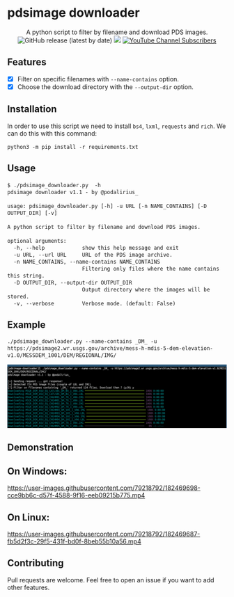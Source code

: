 # pdsimage downloader

<p align="center">
  A python script to filter by filename and download PDS images.
  <br>
  <img alt="GitHub release (latest by date)" src="https://img.shields.io/github/v/release/p0dalirius/pdsimage-downloader">
  <a href="https://twitter.com/intent/follow?screen_name=podalirius_" title="Follow"><img src="https://img.shields.io/twitter/follow/podalirius_?label=Podalirius&style=social"></a>
  <a href="https://www.youtube.com/c/Podalirius_?sub_confirmation=1" title="Subscribe"><img alt="YouTube Channel Subscribers" src="https://img.shields.io/youtube/channel/subscribers/UCF_x5O7CSfr82AfNVTKOv_A?style=social"></a>
  <br>
</p>


## Features

 - [x] Filter on specific filenames with `--name-contains` option.
 - [x] Choose the download directory with the `--output-dir` option.

## Installation

In order to use this script we need to install `bs4`, `lxml`, `requests` and `rich`. We can do this with this command: 

```
python3 -m pip install -r requirements.txt
```

## Usage

```
$ ./pdsimage_downloader.py  -h
pdsimage downloader v1.1 - by @podalirius_

usage: pdsimage_downloader.py [-h] -u URL [-n NAME_CONTAINS] [-D OUTPUT_DIR] [-v]

A python script to filter by filename and download PDS images.

optional arguments:
  -h, --help            show this help message and exit
  -u URL, --url URL     URL of the PDS image archive.
  -n NAME_CONTAINS, --name-contains NAME_CONTAINS
                        Filtering only files where the name contains this string.
  -D OUTPUT_DIR, --output-dir OUTPUT_DIR
                        Output directory where the images will be stored.
  -v, --verbose         Verbose mode. (default: False)
```

## Example

```
./pdsimage_downloader.py --name-contains _DM_ -u https://pdsimage2.wr.usgs.gov/archive/mess-h-mdis-5-dem-elevation-v1.0/MESSDEM_1001/DEM/REGIONAL/IMG/
```

![](./.github/example.png)

## Demonstration

## On Windows:

https://user-images.githubusercontent.com/79218792/182469698-cce9bb6c-d57f-4588-9f16-eeb09215b775.mp4

## On Linux:

https://user-images.githubusercontent.com/79218792/182469687-fb5d2f3c-29f5-431f-bd0f-8beb55b10a56.mp4

## Contributing

Pull requests are welcome. Feel free to open an issue if you want to add other features.
